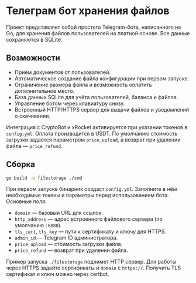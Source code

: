 # Телеграм бот хранения файлов

Проект представляет собой простого Telegram-бота, написанного на Go, для хранения файлов пользователей на платной основе. Все данные сохраняются в SQLite.

## Возможности

- Приём документов от пользователей.
- Автоматическое создание файла конфигурации при первом запуске.
- Ограничение размера файла и возможность оплатить дополнительное место.
- База данных SQLite для учёта пользователей, баланса и файлов.
- Управление ботом через клавиатуру снизу.
- Встроенный HTTP/HTTPS сервер для выдачи файлов и уведомлений о скачивании.

Интеграция с CryptoBot и xRocket активируется при указании токенов в `config.yml`. Оплата производится в USDT. По умолчанию стоимость загрузки задаётся параметром `price_upload`, а возврат при удалении файла — `price_refund`.

## Сборка

```bash
go build -o filestorage ./cmd
```

При первом запуске бинарник создаст `config.yml`. Заполните в нём необходимые токены и параметры перед использованием бота.
Основные поля:

- `domain` — базовый URL для ссылок.
- `http_address` — адрес встроенного файлового сервера (по умолчанию `:8080`).
- `tls_cert`, `tls_key` — пути к сертификату и ключу для HTTPS.
- `admin_id` — Telegram ID администратора.
- `price_upload` — стоимость загрузки файла.
- `price_refund` — возврат при удалении файла.

Пример запуска `./filestorage` поднимет HTTP сервер. Для работы через HTTPS задайте сертификаты и `domain` с `https://`. Получить TLS сертификат и ключ можно через certbot.
